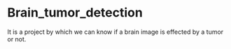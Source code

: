 # Brain_tumor_detection
It is a project by which we can know if a brain image is effected by a tumor or not.
